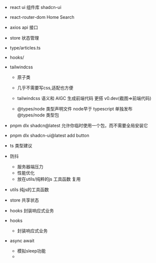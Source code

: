 - react ui 组件库
  shadcn-ui
- react-router-dom 
  Home Search 
- axios api 接口
- store 状态管理
- type/articles.ts
- hooks/
- tailwindcss
  - 原子类
  - 几乎不需要写css,适配也方便
  - tailwindcss 语义和 AIGC 生成前端代码 更搭 v0.dev(截图=>前端代码)

  - @types/node
    类型声明文件
    node早于 typescript 
    单独发布@types/node 类型包


- pnpm dlx shadcn@latest 允许你临时使用一个包，而不需要全局安装它

- pnpm dlx shadcn-ui@latest add button 

- ts 类型建议 

- 防抖
  - 服务器端压力
  - 性能优化
  - 放在utils/纯粹的js 工具函数 复用
  
- utils 纯js的工具函数
- store 共享状态 
- hooks 封装响应式业务

- hooks 
  - 封装响应式业务 
  
- async await 
  - 模拟sleep功能
  - 

